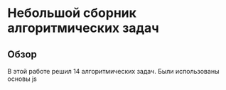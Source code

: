 # Небольшой сборник алгоритмических задач

## Обзор
В этой работе решил 14 алгоритмических задач. Были использованы основы js   
